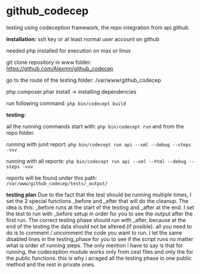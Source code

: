 # github_codecep
testing using codeception framework, the repo integration from api.github

**installation:**
ssh key or at least normal user account on github

needed php installed for execution on max or linux

git clone repository in www folder: https://github.com/Alexmn/github_codecep
 
go to the route of the testing folder: /var/www/github_codecep

php composer.phar install -> installing dependencies

run following command: `php bin/codecept build`


**testing:** 

all the running commands start with: `php bin/codecept run` and from the repo folder.

running with junit report:  `php bin/codecept run api --xml --debug --steps -vvv`

running with all reports: `php bin/codecept run api --xml --html --debug --steps -vvv`

reports will be found under this path: `/var/www/github_codecep/tests/_output/`

**testing plan**
Due to the fact that the test should be running multiple times, I set the 2 special functions _before 
and _after that will do the cleanup. The idea is this: _before runs at the start of the testing and 
_after at the end. 
I set the test to run with _before setup in order for you to see the output after the first run. 
The correct testing phase should run with _after, because at the end of the testing the data should 
not be altered.(if posible).
all you need to do is to comment / uncomment the code you want to run. I let the same disabled lines in the 
testing_phase for you to see if the script runs no matter what is order of running steps.
The only mention i have to say is that for running, the codeception module works only from cest files 
and only the for the public functions. this is why i arraged all the testing phase in one public method 
and the rest in private ones. 